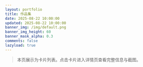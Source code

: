 ```yaml
---
layout: portfolio
title: 作品集
date: 2025-08-22 10:00:00
updated: 2025-08-22 10:00:00
banner_img: /img/default.png
banner_img_height: 60
banner_mask_alpha: 0.3
comments: false
lazyload: true
---
```


> 本页展示为卡片列表。点击卡片进入详情页查看完整信息与截图。
